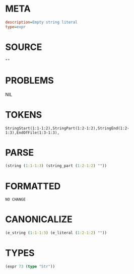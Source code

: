 # META
~~~ini
description=Empty string literal
type=expr
~~~
# SOURCE
~~~roc
""
~~~
# PROBLEMS
NIL
# TOKENS
~~~zig
StringStart(1:1-1:2),StringPart(1:2-1:2),StringEnd(1:2-1:3),EndOfFile(1:3-1:3),
~~~
# PARSE
~~~clojure
(string (1:1-1:3) (string_part (1:2-1:2) ""))
~~~
# FORMATTED
~~~roc
NO CHANGE
~~~
# CANONICALIZE
~~~clojure
(e_string (1:1-1:3) (e_literal (1:2-1:2) ""))
~~~
# TYPES
~~~clojure
(expr 73 (type "Str"))
~~~